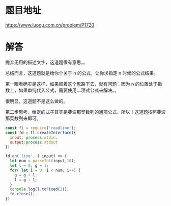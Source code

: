 # 题目地址

https://www.luogu.com.cn/problem/P1720

# 解答

抛弃无用的描述文字，这道题很有意思。。

总结而言，这道题就是给你个关于 n 的公式，让你求指定 n 时候的公式结果。

第一眼看确实是这样，如果顺着这个思路下去，就有问题：因为 n 的位置处于指数上，如果单纯代入公式，需要使用二项式公式来解决。。

很明显，这道题不是这么做的。

第二步思考，给定的式子其实是斐波那契数列的通项公式，所以！这道题按照斐波那契数列来即可。

```javascript
const fl = require('readline');
const fd = fl.createInterface({
  input: process.stdin,
  output:process.stdout
})

fd.on('line', ( input) => {
  let num = parseInt(input,10);
  let l = 0, g = 1;
  for( let i = 0; i < num; i++) {
    g = g + l;
    l = g - l;
  }
  console.log(l.toFixed(2));
  fd.close(); 
})
```
